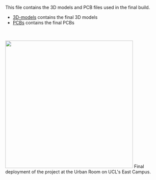 This file contains the 3D models and PCB files used in the final build.

- [3D-models](https://github.com/andrelbourgeois/ir-beam-break-occupancy-monitor/tree/main/final-build/3D-models) contains the final 3D models
- [PCBs](https://github.com/andrelbourgeois/ir-beam-break-occupancy-monitor/tree/main/final-build/PCBs) contains the final PCBs

<br>
<br>

<img src="https://github.com/andrelbourgeois/ir-beam-break-occupancy-monitor/assets/33913141/3f080022-275e-4bee-90a0-f2d0e351fce1" style="height:400px;" />
Final deployment of the project at the Urban Room on UCL's East Campus.

